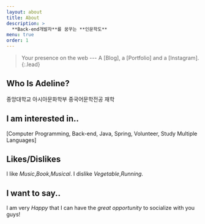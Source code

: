```yaml
---
layout: about
title: About
description: >
  **Back-end개발자**를 꿈꾸는 **인문학도**
menu: true
order: 1
---
```


> Your presence on the web --- A [Blog], a [Portfolio] and a [Instagram].
{:.lead}

## Who Is Adeline?
중앙대학교 아시아문화학부 중국어문학전공 재학


## I am interested in..
[Computer Programming, Back-end, Java, Spring, Volunteer, Study Multiple Languages]


## Likes/Dislikes
I like *Music*,*Book*,*Musical*.
I dislike *Vegetable*,*Running*.

## I want to say..
I am very *Happy* that I can have the *great opportunity* to socialize with you guys!


